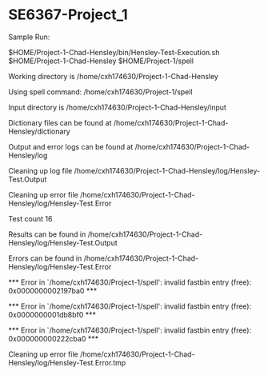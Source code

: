 # SE6367-Project_1

Sample Run:

$HOME/Project-1-Chad-Hensley/bin/Hensley-Test-Execution.sh $HOME/Project-1-Chad-Hensley $HOME/Project-1/spell

Working directory is  /home/cxh174630/Project-1-Chad-Hensley

Using spell command: /home/cxh174630/Project-1/spell

Input directory is  /home/cxh174630/Project-1-Chad-Hensley/input

Dictionary files can be found at /home/cxh174630/Project-1-Chad-Hensley/dictionary

Output and error logs can be found at /home/cxh174630/Project-1-Chad-Hensley/log

Cleaning up log file /home/cxh174630/Project-1-Chad-Hensley/log/Hensley-Test.Output

Cleaning up error file /home/cxh174630/Project-1-Chad-Hensley/log/Hensley-Test.Error

Test count  16

Results can be found in /home/cxh174630/Project-1-Chad-Hensley/log/Hensley-Test.Output

Errors can be found in /home/cxh174630/Project-1-Chad-Hensley/log/Hensley-Test.Error

*** Error in `/home/cxh174630/Project-1/spell': invalid fastbin entry (free): 0x0000000002197ba0 ***

*** Error in `/home/cxh174630/Project-1/spell': invalid fastbin entry (free): 0x0000000001db8bf0 ***

*** Error in `/home/cxh174630/Project-1/spell': invalid fastbin entry (free): 0x000000000222cba0 ***

Cleaning up error file /home/cxh174630/Project-1-Chad-Hensley/log/Hensley-Test.Error.tmp

